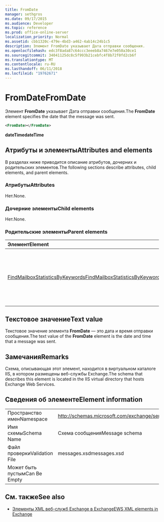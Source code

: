 ```yaml
---
title: FromDate
manager: sethgros
ms.date: 09/17/2015
ms.audience: Developer
ms.topic: reference
ms.prod: office-online-server
localization_priority: Normal
ms.assetid: cbb1320c-479e-4bd3-a462-4ab14c24b1c5
description: Элемент FromDate указывает Дата отправки сообщения.
ms.openlocfilehash: edc3f8ada87c64ccc3eeeb8a7467e7e050a30ce1
ms.sourcegitcommit: 34041125dc8c5f993b21cebfc4f8b72f0fd2cb6f
ms.translationtype: MT
ms.contentlocale: ru-RU
ms.lasthandoff: 06/11/2018
ms.locfileid: "19762671"
---
```

# <a name="fromdate"></a><span data-ttu-id="faee7-103">FromDate</span><span class="sxs-lookup"><span data-stu-id="faee7-103">FromDate</span></span>

<span data-ttu-id="faee7-104">Элемент **FromDate** указывает Дата отправки сообщения.</span><span class="sxs-lookup"><span data-stu-id="faee7-104">The **FromDate** element specifies the date that the message was sent.</span></span> 
  
```XML
<FromDate></FromDate>
```

 <span data-ttu-id="faee7-105">**dateTime**</span><span class="sxs-lookup"><span data-stu-id="faee7-105">**dateTime**</span></span>
## <a name="attributes-and-elements"></a><span data-ttu-id="faee7-106">Атрибуты и элементы</span><span class="sxs-lookup"><span data-stu-id="faee7-106">Attributes and elements</span></span>

<span data-ttu-id="faee7-107">В разделах ниже приводится описание атрибутов, дочерних и родительских элементов.</span><span class="sxs-lookup"><span data-stu-id="faee7-107">The following sections describe attributes, child elements, and parent elements.</span></span>
  
### <a name="attributes"></a><span data-ttu-id="faee7-108">Атрибуты</span><span class="sxs-lookup"><span data-stu-id="faee7-108">Attributes</span></span>

<span data-ttu-id="faee7-109">Нет.</span><span class="sxs-lookup"><span data-stu-id="faee7-109">None.</span></span>
  
### <a name="child-elements"></a><span data-ttu-id="faee7-110">Дочерние элементы</span><span class="sxs-lookup"><span data-stu-id="faee7-110">Child elements</span></span>

<span data-ttu-id="faee7-111">Нет.</span><span class="sxs-lookup"><span data-stu-id="faee7-111">None.</span></span>
  
### <a name="parent-elements"></a><span data-ttu-id="faee7-112">Родительские элементы</span><span class="sxs-lookup"><span data-stu-id="faee7-112">Parent elements</span></span>

|<span data-ttu-id="faee7-113">**Элемент**</span><span class="sxs-lookup"><span data-stu-id="faee7-113">**Element**</span></span>|<span data-ttu-id="faee7-114">**Описание**</span><span class="sxs-lookup"><span data-stu-id="faee7-114">**Description**</span></span>|
|:-----|:-----|
|[<span data-ttu-id="faee7-115">FindMailboxStatisticsByKeywords</span><span class="sxs-lookup"><span data-stu-id="faee7-115">FindMailboxStatisticsByKeywords</span></span>](findmailboxstatisticsbykeywords.md) <br/> |<span data-ttu-id="faee7-116">Определяет запрос для поиска по ключевым словам статистики почтового ящика.</span><span class="sxs-lookup"><span data-stu-id="faee7-116">Specifies a request to search for mailbox statistics by keyword.</span></span>  <br/> |
   
## <a name="text-value"></a><span data-ttu-id="faee7-117">Текстовое значение</span><span class="sxs-lookup"><span data-stu-id="faee7-117">Text value</span></span>

<span data-ttu-id="faee7-118">Текстовое значение элемента **FromDate** — это дата и время отправки сообщения.</span><span class="sxs-lookup"><span data-stu-id="faee7-118">The text value of the **FromDate** element is the date and time that a message was sent.</span></span> 
  
## <a name="remarks"></a><span data-ttu-id="faee7-119">Замечания</span><span class="sxs-lookup"><span data-stu-id="faee7-119">Remarks</span></span>

<span data-ttu-id="faee7-120">Схема, описывающая этот элемент, находится в виртуальном каталоге IIS, в котором размещены веб-службы Exchange.</span><span class="sxs-lookup"><span data-stu-id="faee7-120">The schema that describes this element is located in the IIS virtual directory that hosts Exchange Web Services.</span></span>
  
## <a name="element-information"></a><span data-ttu-id="faee7-121">Сведения об элементе</span><span class="sxs-lookup"><span data-stu-id="faee7-121">Element information</span></span>

|||
|:-----|:-----|
|<span data-ttu-id="faee7-122">Пространство имен</span><span class="sxs-lookup"><span data-stu-id="faee7-122">Namespace</span></span>  <br/> |http://schemas.microsoft.com/exchange/services/2006/messages  <br/> |
|<span data-ttu-id="faee7-123">Имя схемы</span><span class="sxs-lookup"><span data-stu-id="faee7-123">Schema Name</span></span>  <br/> |<span data-ttu-id="faee7-124">Схема сообщения</span><span class="sxs-lookup"><span data-stu-id="faee7-124">Message schema</span></span>  <br/> |
|<span data-ttu-id="faee7-125">Файл проверки</span><span class="sxs-lookup"><span data-stu-id="faee7-125">Validation File</span></span>  <br/> |<span data-ttu-id="faee7-126">messages.xsd</span><span class="sxs-lookup"><span data-stu-id="faee7-126">messages.xsd</span></span>  <br/> |
|<span data-ttu-id="faee7-127">Может быть пустым</span><span class="sxs-lookup"><span data-stu-id="faee7-127">Can Be Empty</span></span>  <br/> ||
   
## <a name="see-also"></a><span data-ttu-id="faee7-128">См. также</span><span class="sxs-lookup"><span data-stu-id="faee7-128">See also</span></span>



- [<span data-ttu-id="faee7-129">Элементы XML веб-служб Exchange в Exchange</span><span class="sxs-lookup"><span data-stu-id="faee7-129">EWS XML elements in Exchange</span></span>](ews-xml-elements-in-exchange.md)

